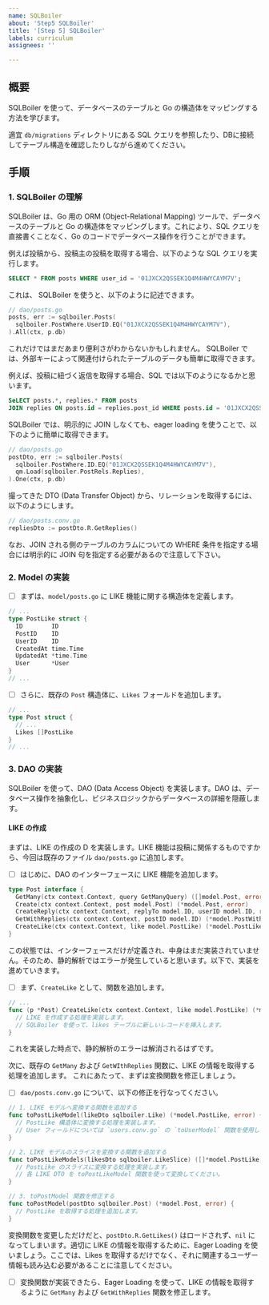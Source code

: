 ```yaml
---
name: SQLBoiler
about: 'Step5 SQLBoiler'
title: '[Step 5] SQLBoiler'
labels: curriculum
assignees: ''

---
```


## 概要

SQLBoiler を使って、データベースのテーブルと Go の構造体をマッピングする方法を学びます。

適宜 `db/migrations` ディレクトリにある SQL クエリを参照したり、DBに接続してテーブル構造を確認したりしながら進めてください。

## 手順

### 1. SQLBoiler の理解

SQLBoiler は、Go 用の ORM (Object-Relational Mapping) ツールで、データベースのテーブルと Go の構造体をマッピングします。これにより、SQL クエリを直接書くことなく、Go のコードでデータベース操作を行うことができます。

例えば投稿から、投稿主の投稿を取得する場合、以下のような SQL クエリを実行します。

```sql
SELECT * FROM posts WHERE user_id = '01JXCX2QSSEK1Q4M4HWYCAYM7V';
```

これは、 SQLBoiler を使うと、以下のように記述できます。

```go
// dao/posts.go
posts, err := sqlboiler.Posts(
  sqlboiler.PostWhere.UserID.EQ("01JXCX2QSSEK1Q4M4HWYCAYM7V"),
).All(ctx, p.db)
```

これだけではまだあまり便利さがわからないかもしれません。
SQLBoiler では、外部キーによって関連付けられたテーブルのデータも簡単に取得できます。

例えば、投稿に紐づく返信を取得する場合、SQL では以下のようになるかと思います。

```sql
SeLECT posts.*, replies.* FROM posts
JOIN replies ON posts.id = replies.post_id WHERE posts.id = '01JXCX2QSSEK1Q4M4HWYCAYM7V';
```

SQLBoiler では、明示的に JOIN しなくても、eager loading を使うことで、以下のように簡単に取得できます。

```go
// dao/posts.go
postDto, err := sqlboiler.Posts(
  sqlboiler.PostWhere.ID.EQ("01JXCX2QSSEK1Q4M4HWYCAYM7V"),
  qm.Load(sqlboiler.PostRels.Replies),
).One(ctx, p.db)
```

撮ってきた DTO (Data Transfer Object) から、リレーションを取得するには、以下のようにします。

```go
// dao/posts.conv.go
repliesDto := postDto.R.GetReplies()
```

なお、JOIN される側のテーブルのカラムについての WHERE 条件を指定する場合には明示的に JOIN 句を指定する必要があるので注意して下さい。

### 2. Model の実装

- [ ] まずは、`model/posts.go` に LIKE 機能に関する構造体を定義します。

```go
// ...
type PostLike struct {
  ID        ID
  PostID    ID
  UserID    ID
  CreatedAt time.Time
  UpdatedAt *time.Time
  User      *User
}
// ...
```

- [ ] さらに、既存の `Post` 構造体に、`Likes` フォールドを追加します。

```go
// ...
type Post struct {
  // ...
  Likes []PostLike
}
// ...
```

### 3. DAO の実装

SQLBoiler を使って、DAO (Data Access Object) を実装します。DAO は、データベース操作を抽象化し、ビジネスロジックからデータベースの詳細を隠蔽します。

#### LIKE の作成

まずは、LIKE の作成の D を実装します。LIKE 機能は投稿に関係するものですから、今回は既存のファイル `dao/posts.go` に追加します。

- [ ] はじめに、DAO のインターフェースに LIKE 機能を追加します。

```go
type Post interface {
  GetMany(ctx context.Context, query GetManyQuery) ([]model.Post, error)
  Create(ctx context.Context, post model.Post) (*model.Post, error)
  CreateReply(ctx context.Context, replyTo model.ID, userID model.ID, reply model.Post) (*model.Reply, error)
  GetWithReplies(ctx context.Context, postID model.ID) (*model.PostWithReplies, error)
  CreateLike(ctx context.Context, like model.PostLike) (*model.PostLike, error) // <-- 追加
}
```

この状態では、インターフェースだけが定義され、中身はまだ実装されていません。そのため、静的解析ではエラーが発生していると思います。以下で、実装を進めていきます。

- [ ]  まず、`CreateLike` として、関数を追加します。

```go
// ...
func (p *Post) CreateLike(ctx context.Context, like model.PostLike) (*model.PostLike, error) {
  // LIKE を作成する処理を実装します。
  // SQLBoiler を使って、likes テーブルに新しいレコードを挿入します。
}
```

これを実装した時点で、静的解析のエラーは解消されるはずです。

次に、既存の `GetMany` および `GetWIthReplies` 関数に、LIKE の情報を取得する処理を追加します。
これにあたって、まずは変換関数を修正しましょう。

- [ ] `dao/posts.conv.go` について、以下の修正を行なってください。

```go
// 1. LIKE モデルへ変換する関数を追加する
func toPostLikeModel(likeDto sqlboiler.Like) (*model.PostLike, error) {
  // PostLike 構造体に変換する処理を実装します。
  // User フィールドについては `users.conv.go` の `toUserModel` 関数を使用してください。
}

// 2. LIKE モデルのスライスを変換する関数を追加する
func toPostLikeModels(likesDto sqlboiler.LikeSlice) ([]*model.PostLike, error) {
  // PostLike のスライスに変換する処理を実装します。
  // 各 LIKE DTO を toPostLikeModel 関数を使って変換してください。
}

// 3. toPostModel 関数を修正する
func toPostModel(postDto sqlboiler.Post) (*model.Post, error) {
  // PostLike を取得する処理を追加します。
}
```

変換関数を変更しただけだと、`postDto.R.GetLikes()` はロードされず、`nil` になってしまいます。適切に LIKE の情報を取得するために、Eager Loading を使いましょう。ここでは、Likes を取得するだけでなく、それに関連するユーザー情報も読み込む必要があることに注意してください。

- [ ] 変換関数が実装できたら、Eager Loading を使って、LIKE の情報を取得するように `GetMany` および `GetWithReplies` 関数を修正します。
